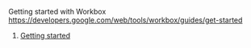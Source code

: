 Getting started with Workbox https://developers.google.com/web/tools/workbox/guides/get-started

1. [Getting started](https://developers.google.com/web/tools/workbox/guides/get-started)
